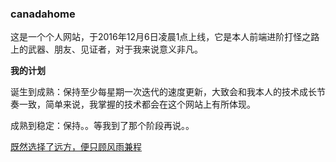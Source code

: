 ### canadahome

这是一个个人网站，于2016年12月6日凌晨1点上线，它是本人前端进阶打怪之路上的武器、朋友、见证者，对于我来说意义非凡。

**我的计划**

诞生到成熟：保持至少每星期一次迭代的速度更新，大致会和我本人的技术成长节奏一致，简单来说，我掌握的技术都会在这个网站上有所体现。

成熟到稳定：保持。。等我到了那个阶段再说。。

[既然选择了远方，便只顾风雨兼程](http://canada-home.cn)